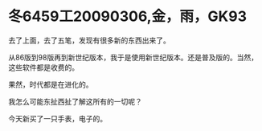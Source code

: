 # 冬6459工20090306,金，雨，GK93

去了上面，去了五笔，发现有很多新的东西出来了。

从86版到98版再到新世纪版本，我于是使用新世纪版本。还是普及版的。当然，这些软件都是收费的。

果然，时代都是在进化的。

我怎么可能东扯西扯了解这所有的一切呢？

今天新买了一只手表，电子的。
